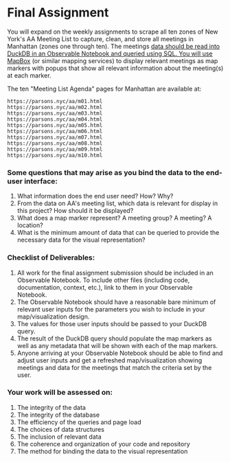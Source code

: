 # Final Assignment

You will expand on the weekly assignments to scrape all ten zones of New York's AA Meeting List to capture, clean, and store all meetings in Manhattan (zones one through ten). The meetings [data should be read into DuckDB in an Observable Notebook and queried using SQL. You will use MapBox](https://observablehq.com/@aaronxhill/integrating-duckdb-user-inputs-and-mapbox) (or similar mapping services) to display relevant meetings as map markers with popups that show all relevant information about the meeting(s) at each marker.  

The ten "Meeting List Agenda" pages for Manhattan are available at:  
```
https://parsons.nyc/aa/m01.html  
https://parsons.nyc/aa/m02.html  
https://parsons.nyc/aa/m03.html  
https://parsons.nyc/aa/m04.html  
https://parsons.nyc/aa/m05.html  
https://parsons.nyc/aa/m06.html  
https://parsons.nyc/aa/m07.html  
https://parsons.nyc/aa/m08.html  
https://parsons.nyc/aa/m09.html  
https://parsons.nyc/aa/m10.html   
```

### Some questions that may arise as you bind the data to the end-user interface:

1. What information does the end user need? How? Why?  
2. From the data on AA's meeting list, which data is relevant for display in this project? How should it be displayed?  
3. What does a map marker represent? A meeting group? A meeting? A location?  
4. What is the minimum amount of data that can be queried to provide the necessary data for the visual representation?  

### Checklist of Deliverables:

1. All work for the final assignment submission should be included in an Observable Notebook. To include other files (including code, documentation, context, etc.), link to them in your Observable Notebook.  
2. The Observable Notebook should have a reasonable bare minimum of relevant user inputs for the parameters you wish to include in your map/visualization design.  
3. The values for those user inputs should be passed to your DuckDB query.  
4. The result of the DuckDB query should populate the map markers as well as any metadata that will be shown with each of the map markers.  
5. Anyone arriving at your Observable Notebook should be able to find and adjust user inputs and get a refreshed map/visualization showing meetings and data for the meetings that match the criteria set by the user.  

### Your work will be assessed on:

1. The integrity of the data  
2. The integrity of the database  
3. The efficiency of the queries and page load  
4. The choices of data structures  
5. The inclusion of relevant data  
6. The coherence and organization of your code and repository  
7. The method for binding the data to the visual representation  